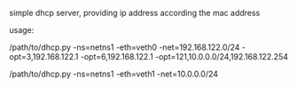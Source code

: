 simple dhcp server, providing ip address according the mac address

usage:

/path/to/dhcp.py -ns=netns1 -eth=veth0 -net=192.168.122.0/24 -opt=3,192.168.122.1 -opt=6,192.168.122.1 -opt=121,10.0.0.0/24,192.168.122.254

/path/to/dhcp.py -ns=netns1 -eth=veth1 -net=10.0.0.0/24

